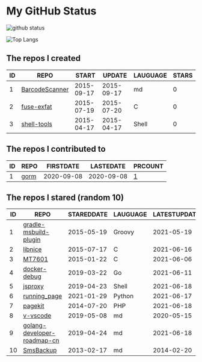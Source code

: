# My GitHub Status

<img src="https://github-readme-stats-1.yihong0618.vercel.app/api?username=egenchen&show_icons=true&&&hide_title=true&count_private=true" alt="github status" />

![Top Langs](https://github-readme-stats-1.yihong0618.vercel.app/api/top-langs/?username=egenchen&layout=compact)

<!--START_SECTION:my_github-->
## The repos I created
| ID |                             REPO                             |   START    |   UPDATE   | LAUGUAGE | STARS |
|----|--------------------------------------------------------------|------------|------------|----------|-------|
|  1 | [BarcodeScanner](https://github.com/egenchen/BarcodeScanner) | 2015-09-17 | 2015-09-17 | md       |     0 |
|  2 | [fuse-exfat](https://github.com/egenchen/fuse-exfat)         | 2015-07-19 | 2015-07-20 | C        |     0 |
|  3 | [shell-tools](https://github.com/egenchen/shell-tools)       | 2015-04-17 | 2015-04-17 | Shell    |     0 |

## The repos I contributed to
| ID |                  REPO                   | FIRSTDATE  | LASTEDATE  |                                PRCOUNT                                 |
|----|-----------------------------------------|------------|------------|------------------------------------------------------------------------|
|  1 | [gorm](https://github.com/go-gorm/gorm) | 2020-09-08 | 2020-09-08 | [1](https://github.com/go-gorm/gorm/pulls?q=is%3Apr+author%3Aegenchen) |

## The repos I stared (random 10)
| ID |                                          REPO                                           | STAREDDATE | LAUGUAGE | LATESTUPDATE |
|----|-----------------------------------------------------------------------------------------|------------|----------|--------------|
|  1 | [gradle-msbuild-plugin](https://github.com/Itiviti/gradle-msbuild-plugin)               | 2015-05-19 | Groovy   | 2021-05-19   |
|  2 | [libnice](https://github.com/libnice/libnice)                                           | 2015-07-17 | C        | 2021-06-16   |
|  3 | [MT7601](https://github.com/di3online/MT7601)                                           | 2015-01-22 | C        | 2021-06-06   |
|  4 | [docker-debug](https://github.com/zeromake/docker-debug)                                | 2019-03-22 | Go       | 2021-06-11   |
|  5 | [jsproxy](https://github.com/EtherDream/jsproxy)                                        | 2019-04-23 | Shell    | 2021-06-18   |
|  6 | [running_page](https://github.com/yihong0618/running_page)                              | 2021-01-29 | Python   | 2021-06-17   |
|  7 | [pagekit](https://github.com/pagekit/pagekit)                                           | 2014-07-20 | PHP      | 2021-06-18   |
|  8 | [v-vscode](https://github.com/monarrk/v-vscode)                                         | 2019-05-08 | md       | 2020-05-15   |
|  9 | [golang-developer-roadmap-cn](https://github.com/Quorafind/golang-developer-roadmap-cn) | 2019-04-24 | md       | 2021-06-18   |
| 10 | [SmsBackup](https://github.com/zgia/SmsBackup)                                          | 2013-02-17 | md       | 2014-02-20   |

<!--END_SECTION:my_github-->
